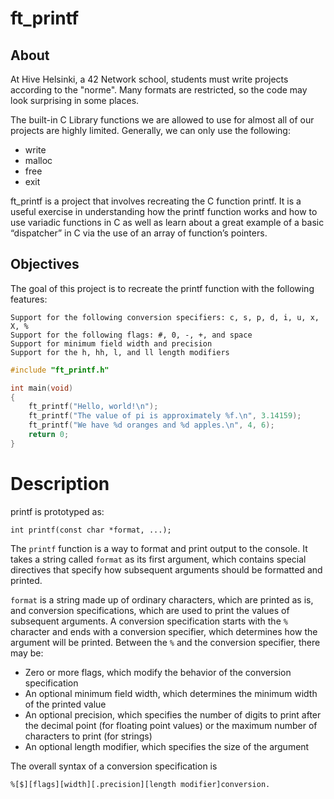# ft_printf

## About
At Hive Helsinki, a 42 Network school, students must write projects according to the "norme". Many formats are restricted, so the code may look surprising in some places.

The built-in C Library functions we are allowed to use for almost all of our projects are highly limited. Generally, we can only use the following:

* write
* malloc
* free
* exit

ft_printf is a project that involves recreating the C function printf. It is a useful exercise in understanding how the printf function works and how to use variadic functions in C as well as learn about a great example of a basic “dispatcher” in C via the use of an array of function’s pointers.

## Objectives
The goal of this project is to recreate the printf function with the following features:

```
Support for the following conversion specifiers: c, s, p, d, i, u, x, X, %
Support for the following flags: #, 0, -, +, and space
Support for minimum field width and precision
Support for the h, hh, l, and ll length modifiers
```

```c
#include "ft_printf.h"

int main(void)
{
    ft_printf("Hello, world!\n");
    ft_printf("The value of pi is approximately %f.\n", 3.14159);
    ft_printf("We have %d oranges and %d apples.\n", 4, 6);
    return 0;
}
```

# Description
printf is prototyped as:
```
int printf(const char *format, ...);
```
The ``printf`` function is a way to format and print output to the console. It takes a string called ``format`` as its first argument, which contains special directives that specify how subsequent arguments should be formatted and printed.

``format`` is a string made up of ordinary characters, which are printed as is, and conversion specifications, which are used to print the values of subsequent arguments. A conversion specification starts with the ``%`` character and ends with a conversion specifier, which determines how the argument will be printed. Between the ``%`` and the conversion specifier, there may be:

* Zero or more flags, which modify the behavior of the conversion specification
* An optional minimum field width, which determines the minimum width of the printed value
* An optional precision, which specifies the number of digits to print after the decimal point (for floating point values) or the maximum number of characters to print (for strings)
* An optional length modifier, which specifies the size of the argument

The overall syntax of a conversion specification is 
```
%[$][flags][width][.precision][length modifier]conversion.
```
